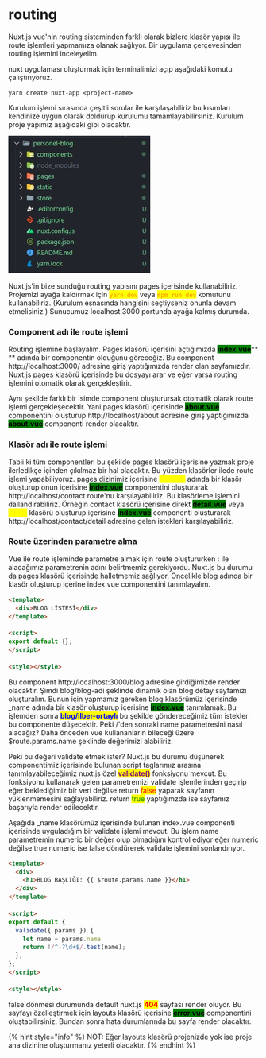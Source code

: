 # routing

Nuxt.js vue'nin routing sisteminden farklı olarak bizlere klasör yapısı ile route işlemleri yapmamıza olanak sağlıyor. Bir uygulama çerçevesinden routing işlemini inceleyelim.&#x20;

nuxt uygulaması oluşturmak için terminalimizi açıp aşağıdaki komutu çalıştırıyoruz.&#x20;

```shell
yarn create nuxt-app <project-name>
```

Kurulum işlemi sırasında çeşitli sorular ile karşılaşabiliriz bu kısımları kendinize uygun olarak doldurup kurulumu tamamlayabilirsiniz. Kurulum proje yapımız aşağıdaki gibi olacaktır.

![](../.gitbook/assets/nuxt-routing-tree.jpg)

Nuxt.js'in bize sunduğu routing yapısını pages içerisinde kullanabiliriz. Projemizi ayağa kaldırmak için <mark style="color:orange;">**`yarn dev`**</mark> veya <mark style="color:orange;">**`npm run dev`**</mark> komutunu kullanabiliriz. (Kurulum esnasında hangisini seçtiyseniz onunla devam etmelisiniz.) Sunucumuz localhost:3000 portunda ayağa kalmış durumda.&#x20;

### Component adı ile route işlemi

Routing işlemine başlayalım. Pages klasörü içerisini açtığımızda <mark style="background-color:green;">**index.vue**</mark>** ** adında bir componentin olduğunu göreceğiz. Bu component http://localhost:3000/ adresine giriş yaptığımızda render olan sayfamızdır. Nuxt.js pages klasörü içerisinde bu dosyayı arar ve eğer varsa routing işlemini otomatik olarak gerçekleştirir.&#x20;

Aynı şekilde farklı bir isimde component oluşturursak otomatik olarak route işlemi gerçekleşecektir. Yani pages klasörü içerisinde <mark style="background-color:green;">**about.vue**</mark> componentini oluşturup http://localhost/about adresine giriş yaptığımızda <mark style="background-color:green;">**about.vue**</mark> componenti render olacaktır. &#x20;

### Klasör adı ile route işlemi

Tabii ki tüm componentleri bu şekilde pages klasörü içerisine yazmak proje ilerledikçe içinden çıkılmaz bir hal olacaktır. Bu yüzden klasörler ilede route işlemi yapabiliyoruz. pages dizinimiz içerisine <mark style="color:yellow;">**contact**</mark> adında bir klasör oluşturup onun içerisine <mark style="background-color:green;">**index.vue**</mark> componentini oluşturarak http://localhost/contact route'nu karşılayabiliriz. Bu klasörleme işlemini dallandırabiliriz. Örneğin contact klasörü içerisine direkt <mark style="background-color:green;">**detail.vue**</mark> veya <mark style="color:yellow;">**detail**</mark> klasörü oluşturup içerisine <mark style="background-color:green;">**index.vue**</mark> componenti oluşturarak http://localhost/contact/detail adresine gelen istekleri karşılayabiliriz.&#x20;

### Route üzerinden parametre alma

Vue ile route işleminde parametre almak için route oluştururken : ile alacağımız parametrenin adını belirtmemiz gerekiyordu. Nuxt.js bu durumu da pages klasörü içerisinde halletmemiz sağlıyor. Öncelikle blog adında bir klasör oluşturup içerine index.vue componentini tanımlayalım.&#x20;

```html
<template>
  <div>BLOG LİSTESİ</div>
</template>

<script>
export default {};
</script>

<style></style>
```

Bu component http://localhost:3000/blog adresine girdiğimizde render olacaktır. Şimdi blog/blog-adi şeklinde dinamik olan blog detay sayfamızı oluşturalım. Bunun için yapmamız gereken blog klasörümüz içerisinde \_name adında bir klasör oluşturup içerisine <mark style="background-color:green;">**index.vue**</mark> tanımlamak. Bu işlemden sonra <mark style="color:blue;">**blog/ilber-ortaylı**</mark> bu şekilde göndereceğimiz tüm istekler bu componente düşecektir. Peki /'den sonraki name parametresini nasıl alacağız? Daha önceden vue kullananların bileceği üzere $route.params.name şeklinde değerimizi alabiliriz.&#x20;

Peki bu değeri validate etmek ister? Nuxt.js bu durumu düşünerek componentimiz içerisinde bulunan script taglarımız arasına tanımlayabileceğimiz nuxt.js özel <mark style="color:purple;">**validate()**</mark> fonksiyonu mevcut. Bu fonksiyonu kullanarak gelen parametremizi validate işlemlerinden geçirip eğer beklediğimiz bir veri değilse return <mark style="color:red;">false</mark> yaparak sayfanın yüklenmemesini sağlayabiliriz. return <mark style="color:green;">true</mark> yaptığımzda ise sayfamız başarıyla render edilecektir.&#x20;

Aşağıda \_name klasörümüz içerisinde bulunan index.vue componenti içerisinde uyguladığım bir validate işlemi mevcut. Bu işlem name parametremin numeric bir değer olup olmadığını kontrol ediyor eğer numeric değilse true numeric ise false döndürerek validate işlemini sonlandırıyor.&#x20;

```html
<template>
  <div>
    <h1>BLOG BAŞLIĞI: {{ $route.params.name }}</h1>
  </div>
</template>

<script>
export default {
  validate({ params }) {
    let name = params.name
    return !/^-?\d+$/.test(name);
  },
};
</script>

<style></style>

```

false dönmesi durumunda default nuxt.js <mark style="color:red;">**404**</mark> sayfası render oluyor. Bu sayfayı özelleştirmek için layouts klasörü içerisine <mark style="background-color:green;">**error.vue**</mark> componentini oluştabilirsiniz. Bundan sonra hata durumlarında bu sayfa render olacaktır.&#x20;

{% hint style="info" %}
NOT: Eğer layouts klasörü projenizde yok ise proje ana dizinine oluşturmanız yeterli olacaktır.
{% endhint %}
